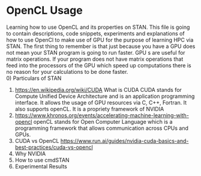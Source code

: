 # OpenCL Usage
Learning how to use OpenCL and its properties on STAN.
This file is going to contain descriptions, code snippets, experiments and explanations of how to use OpenCl to make use of GPU for the purpose of learning HPC via STAN. 
The first thing to remember is that just because you have a GPU does not mean your STAN program is going to run faster. GPU s are useful for matrix operations. If your program does not have matrix operations that feed into the processors of the GPU which speed up computations there is no reason for your calculations to be done faster.    
0) Particulars of STAN
1) https://en.wikipedia.org/wiki/CUDA What is CUDA 
   CUDA stands for Compute Unified Device Architecture and is an application programming interface. It allows the usage of GPU resources via C, C++, Fortran. It also supports openCL. It is a propriety framework of NVIDIA 
2) https://www.khronos.org/events/accelerating-machine-learning-with-opencl openCL stands for Open Computer Language which is a programming framework that allows communication across CPUs and GPUs. 
3) CUDA vs OpenCL https://www.run.ai/guides/nvidia-cuda-basics-and-best-practices/cuda-vs-opencl
4) Why NVIDIA
5) How to use cmdSTAN
6) Experimental Results
